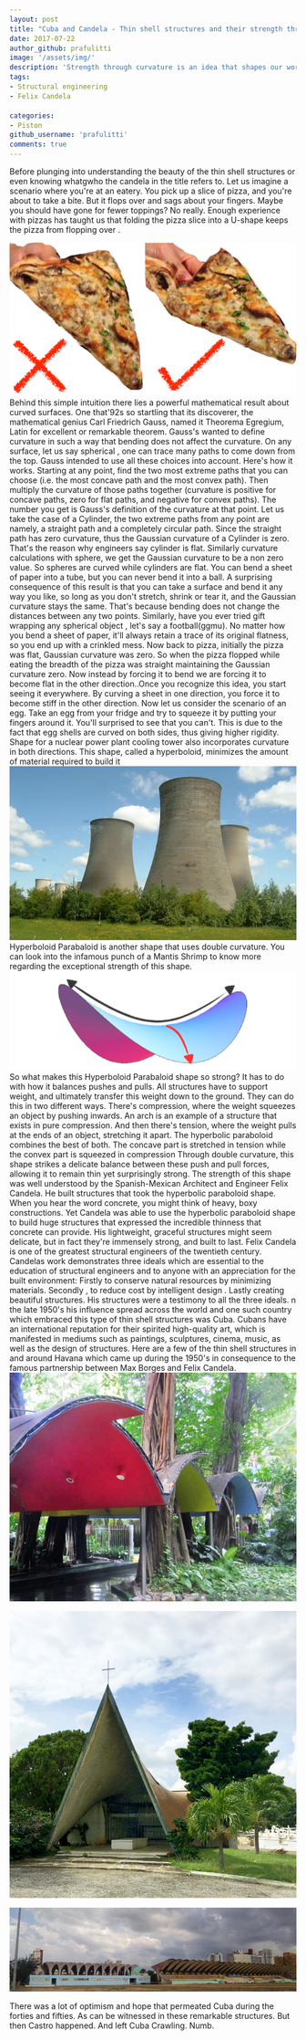 ```yaml
---
layout: post
title: "Cuba and Candela - Thin shell structures and their strength through curvature"
date: 2017-07-22
author_github: prafulitti
image: '/assets/img/'
description: 'Strength through curvature is an idea that shapes our world, and it has its roots in geometry.A look into how this idea was used in Cuba(Havana) and its magnificent thin shell structures and also an introduction to Felix Candela , one of the greatest structural Engineer'
tags:
- Structural engineering
- Felix Candela

categories:
- Piston
github_username: 'prafulitti'
comments: true
---
```



Before plunging into understanding the beauty of the thin shell structures or even  knowing whatgwho the candela in the title refers to. Let us imagine a scenario where you're at an eatery. You pick up a slice of pizza, and  you're about to take a bite. But it flops over and sags about your fingers. Maybe you should have gone for fewer toppings? No really. Enough experience with pizzas has taught us that folding the pizza slice into a U-shape keeps the pizza from flopping over .

![img1](blog/assets/img/cuba-and-candela/image001.jpg)
Behind this simple intuition there lies a powerful mathematical result about curved surfaces. One that'92s so startling that its discoverer, the mathematical genius Carl Friedrich Gauss, named it Theorema Egregium, Latin for excellent or remarkable theorem.
Gauss's wanted to define curvature in such a way that bending does not affect the curvature. On any surface, let us say  spherical , one can trace many paths to come down from the top. Gauss intended to use all these choices into account. Here's how it works. Starting at any point, find the two most extreme paths that you can choose (i.e. the most concave path and the most convex path). Then multiply the curvature of those paths together (curvature is positive for concave paths, zero for flat paths, and negative for convex paths). The number you get is Gauss's definition of the curvature at that point.
Let us take the case of a Cylinder, the two extreme paths from any point are namely, a straight path and a completely circular path. Since the straight path has zero curvature, thus the Gaussian curvature of a Cylinder is zero. That's the reason why engineers say cylinder is flat. Similarly curvature calculations with sphere, we get the Gaussian curvature to be a non zero value. 
So spheres are curved while cylinders are flat. You can bend a sheet of paper into a tube, but you can never bend it into a ball. A surprising consequence of this result is that you can take a surface and bend it any way you like, so long as you don't stretch, shrink or tear it, and the Gaussian curvature stays the same. That's because bending does not change the distances between any two points. Similarly, have you ever tried gift wrapping any spherical object , let's say a football(ggmu). No matter how you bend a sheet of paper, it'll always retain a trace of its original flatness, so you end up with a crinkled mess.
Now back to pizza, initially the pizza was flat, Gaussian curvature was zero. So when the pizza flopped while eating the breadth of the pizza was straight maintaining the Gaussian curvature zero. Now instead by forcing it to bend we are forcing it to become flat in the other direction..Once you recognize this idea, you start seeing it everywhere. By curving a sheet in one direction, you force it to become stiff in the other direction.
Now let us consider the scenario of an egg. Take an egg from your fridge and try to squeeze it by putting your fingers around it. You'll surprised to see that you can't. This is due to the fact that egg shells are curved on both sides, thus giving higher rigidity.
Shape for a nuclear power plant cooling tower also incorporates curvature in both directions. This shape, called a hyperboloid, minimizes the amount of material required to build it
![img2](blog/assets/img/cuba-and-candela/image002.jpg)
Hyperboloid Parabaloid  is another shape that uses double curvature. You can look into the infamous punch of a Mantis Shrimp to know more regarding the exceptional strength of this shape.
![img3](blog/assets/img/cuba-and-candela/image003.jpg)
So what makes this Hyperboloid Parabaloid shape so strong? It has to do with how it balances pushes and pulls. All structures have to support weight, and ultimately transfer this weight down to the ground. They can do this in two different ways. There's compression, where the weight squeezes an object by pushing inwards. An arch is an example of a structure that exists in pure compression. And then there's tension, where the weight pulls at the ends of an object, stretching it apart. The hyperbolic paraboloid combines the best of both. The concave part is stretched in tension while the convex part is squeezed in compression Through double curvature, this shape strikes a delicate balance between these push and pull forces, allowing it to remain thin yet surprisingly strong.
The strength of this  shape was well understood by the Spanish-Mexican Architect and Engineer Felix Candela. He built structures that took the hyperbolic paraboloid shape. When you hear the word concrete, you might think of heavy, boxy constructions. Yet Candela was able to use the hyperbolic paraboloid shape to build huge structures that expressed the incredible thinness that concrete can provide. His lightweight, graceful structures might seem delicate, but in fact they're immensely strong, and built to last. Felix Candela is one of the greatest structural engineers of the twentieth century. Candelas work demonstrates three ideals which are essential to the education of structural engineers and to anyone with an appreciation for the built environment: Firstly to conserve natural resources by minimizing materials. Secondly , to reduce cost by intelligent design . Lastly creating beautiful structures. His structures were a testimony to all the three ideals.
n the late 1950's his influence spread across the world and one such country which embraced this type of thin shell structures was Cuba. Cubans have an international reputation for their spirited high-quality art, which is manifested in mediums such as paintings, sculptures, cinema, music, as well as the design of structures.
Here are a few of the thin shell structures in and around Havana which came up during the 1950's in consequence to the famous partnership between Max Borges and Felix Candela.
![The colorful outdoor shells frame the entrance to the famous Tropicana Nightclub in Havana, Cuba](blog/assets/img/cuba-and-candela/image004.jpg)

![The Nunez Galvez tomb](blog/assets/img/cuba-and-candela/image005.jpg)

![Parque Jos'e9 Mart'ed  , a sports complex](blog/assets/img/cuba-and-candela/image006.jpg)

There was a lot of optimism and hope that permeated  Cuba during the forties and fifties. As can be witnessed in these remarkable structures.
But then Castro happened. And left Cuba Crawling. Numb.

